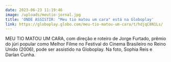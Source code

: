 ```yaml
---
date: 2023-06-23 11:19:46
image: /uploads/meutio-jornal.jpg
title: 'ONDE ASSISTIR: "Meu tio matou um cara" está na Globoplay'
link: https://globoplay.globo.com/meu-tio-matou-um-cara/t/hdjqC8N1Ls/
---
```

MEU TIO MATOU UM CARA, com direção e roteiro de Jorge Furtado, prêmio do júri popular como Melhor Filme no Festival do Cinema Brasileiro no Reino Unido (2006), pode ser assistido na Globoplay. Na foto, Sophia Reis e Darlan Cunha.